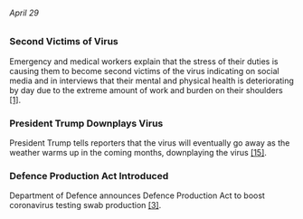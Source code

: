 ###### April 29

### Second Victims of Virus

Emergency and medical workers explain that the stress of their duties is causing them to become second victims of the virus indicating on social media and in interviews that their mental and physical health is deteriorating by day due to the extreme amount of work and burden on their shoulders [[1]](https://www.ajmc.com/view/a-timeline-of-covid19-developments-in-2020).


### President Trump Downplays Virus 

President Trump tells reporters that the virus will eventually go away as the weather warms up in the coming months, downplaying the virus [[15]](https://www.washingtonpost.com/politics/2020/04/07/timeline-trumps-coronavirus-response-is-increasingly-damning/). 


### Defence Production Act Introduced

Department of Defence announces Defence Production Act to boost coronavirus testing swab production [[3]](https://www.defense.gov/Explore/Spotlight/Coronavirus/DOD-Response-Timeline/).